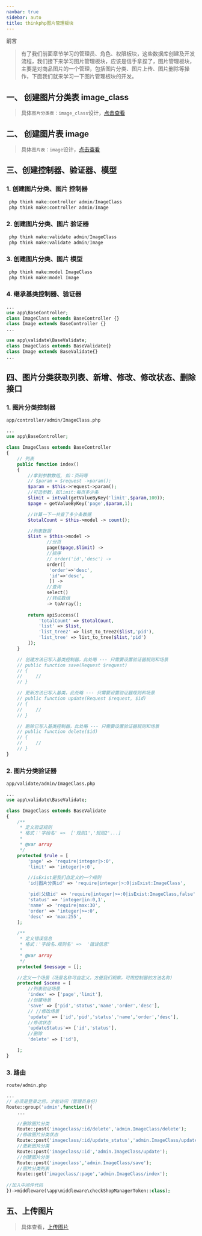```yaml
---
navbar: true
sidebar: auto
title: thinkphp图片管理板块
---
```


前言
> 有了我们前面章节学习的管理员、角色、权限板块，这些数据库创建及开发流程，我们接下来学习图片管理板块，应该是信手拿捏了，图片管理板块，主要是对商品图片的一个管理，包括图片分类、图片上传、图片删除等操作，下面我们就来学习一下图片管理板块的开发。

## 一、 创建图片分类表 image_class
> 具体`图片分类表：image_class`设计，<a href="/web/mysql/image_class.html#一、image-class-图片分类表-字段设计" target="_blank">点击查看</a><br/>
## 二、 创建图片表 image
> 具体`图片表：image`设计，<a href="/web/mysql/image_class.html#三、image-图片表-字段设计" target="_blank">点击查看</a><br/>

## 三、创建控制器、验证器、模型
### 1. 创建图片分类、图片 控制器
```php
 php think make:controller admin/ImageClass
 php think make:controller admin/Image
```
### 2. 创建图片分类、图片 验证器
```php
 php think make:validate admin/ImageClass
 php think make:validate admin/Image
```
### 3. 创建图片分类、图片 模型
```php
 php think make:model ImageClass
 php think make:model Image
```

### 4. 继承基类控制器、验证器
```php
...
use app\BaseController;
class ImageClass extends BaseController {}
class Image extends BaseController {}
...

use app\validate\BaseValidate;
class ImageClass extends BaseValidate{}
class Image extends BaseValidate{}
...
```

## 四、图片分类获取列表、新增、修改、修改状态、删除接口
### 1. 图片分类控制器
`app/controller/admin/ImageClass.php`
```php
...
use app\BaseController;

class ImageClass extends BaseController
{
    // 列表
    public function index()
    {
        //拿到参数数组, 如：页码等
        // $param = $request ->param();
        $param = $this->request->param();
        //可选参数，如limit:每页多少条
        $limit = intval(getValueByKey('limit',$param,100));
        $page = getValueByKey('page',$param,1);

        //计算一下一共查了多少条数据
        $totalCount = $this->model -> count();

        //列表数据
        $list = $this->model ->
               //分页
               page($page,$limit) ->
               //排序
               // order('id','desc') ->
               order([
                'order'=>'desc',
                'id'=>'desc',
                ]) ->
               //查询
               select()
               //转成数组
               -> toArray();
        
        return apiSuccess([
            'totalCount' => $totalCount,
            'list' => $list,
            'list_tree2' => list_to_tree2($list,'pid'),
            'list_tree' => list_to_tree($list,'pid')
        ]);
    }

    // 创建方法已写入基类控制器，此处略 --- 只需要设置验证器规则和场景
    // public function save(Request $request)
    // {
    //     //
    // }

    // 更新方法已写入基类，此处略 --- 只需要设置验证器规则和场景
    // public function update(Request $request, $id)
    // {
    //     //
    // }

    // 删除已写入基类控制器，此处略 --- 只需要设置验证器规则和场景
    // public function delete($id)
    // {
    //     //
    // }
}
```

### 2. 图片分类验证器
`app/validate/admin/ImageClass.php`
```php
...
use app\validate\BaseValidate;

class ImageClass extends BaseValidate
{
    /**
     * 定义验证规则
     * 格式：'字段名' =>  ['规则1','规则2'...]
     *
     * @var array
     */
    protected $rule = [
        'page' => 'require|integer|>:0',
        'limit' => 'integer|>:0',

        //isExist是我们自定义的一个规则
        'id|图片分类id' => 'require|integer|>:0|isExist:ImageClass',

        'pid|父级id' => 'require|integer|>=:0|isExist:ImageClass,false',//pid无需挂载这条数据，防止挂载冲突
        'status' => 'integer|in:0,1',
        'name' => 'require|max:30',
        'order' => 'integer|>=:0',
        'desc' => 'max:255',
    ];

    /**
     * 定义错误信息
     * 格式：'字段名.规则名' =>  '错误信息'
     *
     * @var array
     */
    protected $message = [];

    //定义一个场景（场景名称可自定义，方便我们观察，可用控制器的方法名称）
    protected $scene = [
        //列表验证场景
        'index' => ['page','limit'],
        //创建场景
        'save' => ['pid','status','name','order','desc'],
        // //修改场景
        'update' => ['id','pid','status','name','order','desc'],
        //修改状态
        'updateStatus'=> ['id','status'],
        //删除
        'delete' => ['id'],

    ];
}

```

### 3. 路由
`route/admin.php`
```php
...
// 必须是登录之后，才能访问（管理员身份）
Route::group('admin',function(){
    ...

    //删除图片分类
    Route::post('imageclass/:id/delete','admin.ImageClass/delete');
    //修改图片分类状态
    Route::post('imageclass/:id/update_status','admin.ImageClass/updateStatus');
    //更新图片分类
    Route::post('imageclass/:id','admin.ImageClass/update');
    //创建图片分类
    Route::post('imageclass','admin.ImageClass/save');
    //图片分类列表
    Route::get('imageclass/:page','admin.ImageClass/index');
    
//加入中间件代码
})->middleware(\app\middleware\checkShopManagerToken::class);
```

## 五、上传图片
> 具体查看，<a href="/fourthless/w-a/thinkphp.上传图片" target="_blank">上传图片</a><br/>